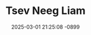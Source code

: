 ---
layout: movie-video-data
date: 2025-03-01 21:25:08 -0899
categories: movie

# Site Attributes
title: "Tsev Neeg Liam"
permalink: "/movie/Tsev_Neeg_Liam"

# Movie Attributes
synopsis: "Tsev neeg liam, yog ib zaj dab neeg ua qhia ntsig txog txoj kev ua ib yim neeg liam tsis paub txaj muag rau lub ntuj thiab daim av. Leej txiv los liam, leej niam los liam, leej tub los liam, leej ntxhais los liam, liam tag ib tsev neeg li. Yog leej twg tau los thab raug rau tsev neeg liam bi ces lawv yeej yuav ua kom nws lub neej liam. Thov nej soj qab saib mus seb yog yus ua ib tsev neeg liam no yus hlub neej yuav mus xaus zoo li cas. "
producer: ""
director: "Chue Thao"
writer: "Jai Chang, Chue Thao"
video_link: ""
genre: "Drama"
year: ""
release_type: "DVD"
storage: "Center for Hmong Studies"
thumbnail: "/assets/images/movie_thumbnails/Tsev Neeg Liam.jpeg"
publishing_company: "JC Entertainment"

# Sequels + Parts
base_movie: ""
total_parts: 0
sequel: ""

# Movie Cast
cast:
- name: "Txiab Yaj"
- name: "Cuab Thoj"
- name: "Chai Her"
- name: "Choua Yang"
- name: "Yer Lor"
- name: "Cha Her"
- name: "Tsab Lauj"
---